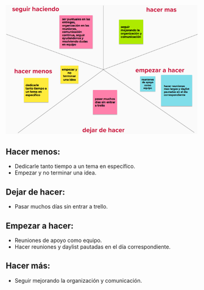 ![Retrospectiva](\sprint2\public\img\retro.PNG)

## Hacer menos:
* Dedicarle tanto tiempo a un tema en específico.
* Empezar y no terminar una idea.

## Dejar de hacer:
* Pasar muchos días sin entrar a trello.

## Empezar a hacer:
* Reuniones de apoyo como equipo.
* Hacer reuniones y daylist pautadas en el día correspondiente.

## Hacer más: 
* Seguir mejorando la organización y comunicación.